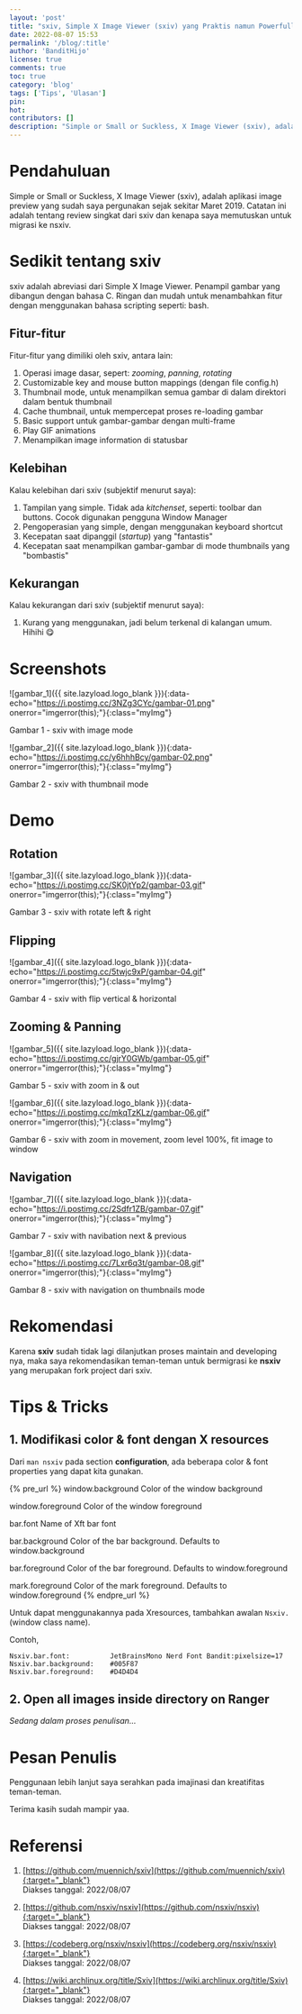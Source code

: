 ```yaml
---
layout: 'post'
title: "sxiv, Simple X Image Viewer (sxiv) yang Praktis namun Powerfull"
date: 2022-08-07 15:53
permalink: '/blog/:title'
author: 'BanditHijo'
license: true
comments: true
toc: true
category: 'blog'
tags: ['Tips', 'Ulasan']
pin:
hot:
contributors: []
description: "Simple or Small or Suckless, X Image Viewer (sxiv), adalah aplikasi image viewer yang sudah saya pergunakan sejak sekitar Maret 2019. Catatan ini adalah tentang review singkat dari sxiv dan kenapa saya memutuskan untuk migrasi ke nsxiv."
---
```


# Pendahuluan

Simple or Small or Suckless, X Image Viewer (sxiv), adalah aplikasi image preview yang sudah saya pergunakan sejak sekitar Maret 2019. Catatan ini adalah tentang review singkat dari sxiv dan kenapa saya memutuskan untuk migrasi ke nsxiv.

# Sedikit tentang sxiv

sxiv adalah abreviasi dari Simple X Image Viewer. Penampil gambar yang dibangun dengan bahasa C. Ringan dan mudah untuk menambahkan fitur dengan menggunakan bahasa scripting seperti: bash.

## Fitur-fitur

Fitur-fitur yang dimiliki oleh sxiv, antara lain:
1. Operasi image dasar, sepert: *zooming*, *panning*, *rotating*
1. Customizable key and mouse button mappings (dengan file config.h)
1. Thumbnail mode, untuk menampilkan semua gambar di dalam direktori dalam bentuk thumbnail
1. Cache thumbnail, untuk mempercepat proses re-loading gambar
1. Basic support untuk gambar-gambar dengan multi-frame
1. Play GIF animations
1. Menampilkan image information di statusbar

## Kelebihan

Kalau kelebihan dari sxiv (subjektif menurut saya):
1. Tampilan yang simple. Tidak ada *kitchenset*, seperti: toolbar dan buttons. Cocok digunakan pengguna Window Manager
1. Pengoperasian yang simple, dengan menggunakan keyboard shortcut
1. Kecepatan saat dipanggil (*startup*) yang "fantastis"
1. Kecepatan saat menampilkan gambar-gambar di mode thumbnails yang "bombastis"

## Kekurangan

Kalau kekurangan dari sxiv (subjektif menurut saya):
1. Kurang yang menggunakan, jadi belum terkenal di kalangan umum. Hihihi 😋

# Screenshots

![gambar_1]({{ site.lazyload.logo_blank }}){:data-echo="https://i.postimg.cc/3NZg3CYc/gambar-01.png" onerror="imgerror(this);"}{:class="myImg"}
<p class="img-caption">Gambar 1 - sxiv with image mode</p>

![gambar_2]({{ site.lazyload.logo_blank }}){:data-echo="https://i.postimg.cc/y6hhhBcy/gambar-02.png" onerror="imgerror(this);"}{:class="myImg"}
<p class="img-caption">Gambar 2 - sxiv with thumbnail mode</p>

# Demo

## Rotation

![gambar_3]({{ site.lazyload.logo_blank }}){:data-echo="https://i.postimg.cc/SK0jtYp2/gambar-03.gif" onerror="imgerror(this);"}{:class="myImg"}
<p class="img-caption">Gambar 3 - sxiv with rotate left & right</p>

## Flipping

![gambar_4]({{ site.lazyload.logo_blank }}){:data-echo="https://i.postimg.cc/5twjc9xP/gambar-04.gif" onerror="imgerror(this);"}{:class="myImg"}
<p class="img-caption">Gambar 4 - sxiv with flip vertical & horizontal</p>

## Zooming & Panning

![gambar_5]({{ site.lazyload.logo_blank }}){:data-echo="https://i.postimg.cc/gjrY0GWb/gambar-05.gif" onerror="imgerror(this);"}{:class="myImg"}
<p class="img-caption">Gambar 5 - sxiv with zoom in & out</p>

![gambar_6]({{ site.lazyload.logo_blank }}){:data-echo="https://i.postimg.cc/mkqTzKLz/gambar-06.gif" onerror="imgerror(this);"}{:class="myImg"}
<p class="img-caption">Gambar 6 - sxiv with zoom in movement, zoom level 100%, fit image to window</p>

## Navigation

![gambar_7]({{ site.lazyload.logo_blank }}){:data-echo="https://i.postimg.cc/2Sdfr1ZB/gambar-07.gif" onerror="imgerror(this);"}{:class="myImg"}
<p class="img-caption">Gambar 7 - sxiv with navibation next & previous</p>

![gambar_8]({{ site.lazyload.logo_blank }}){:data-echo="https://i.postimg.cc/7Lxr6q3t/gambar-08.gif" onerror="imgerror(this);"}{:class="myImg"}
<p class="img-caption">Gambar 8 - sxiv with navigation on thumbnails mode</p>

# Rekomendasi

Karena **sxiv** sudah tidak lagi dilanjutkan proses maintain and developing nya, maka saya rekomendasikan teman-teman untuk bermigrasi ke **nsxiv** yang merupakan fork project dari sxiv.

# Tips & Tricks

## 1. Modifikasi color & font dengan X resources

Dari `man nsxiv` pada section **configuration**, ada beberapa color & font properties yang dapat kita gunakan.

{% pre_url %}
window.background
       Color of the window background

window.foreground
       Color of the window foreground

bar.font
       Name of Xft bar font

bar.background
       Color of the bar background. Defaults to window.background

bar.foreground
       Color of the bar foreground. Defaults to window.foreground

mark.foreground
       Color of the mark foreground. Defaults to window.foreground
{% endpre_url %}

Untuk dapat menggunakannya pada Xresources, tambahkan awalan `Nsxiv.` (window class name).

Contoh,

```
Nsxiv.bar.font:          JetBrainsMono Nerd Font Bandit:pixelsize=17
Nsxiv.bar.background:    #005F87
Nsxiv.bar.foreground:    #D4D4D4
```

## 2. Open all images inside directory on Ranger

*Sedang dalam proses penulisan...*

# Pesan Penulis

Penggunaan lebih lanjut saya serahkan pada imajinasi dan kreatifitas teman-teman.

Terima kasih sudah mampir yaa.

# Referensi

1. [https://github.com/muennich/sxiv](https://github.com/muennich/sxiv){:target="_blank"}
<br>Diakses tanggal: 2022/08/07

1. [https://github.com/nsxiv/nsxiv](https://github.com/nsxiv/nsxiv){:target="_blank"}
<br>Diakses tanggal: 2022/08/07

1. [https://codeberg.org/nsxiv/nsxiv](https://codeberg.org/nsxiv/nsxiv){:target="_blank"}
<br>Diakses tanggal: 2022/08/07

1. [https://wiki.archlinux.org/title/Sxiv](https://wiki.archlinux.org/title/Sxiv){:target="_blank"}
<br>Diakses tanggal: 2022/08/07
